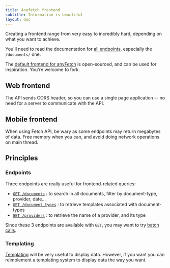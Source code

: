 ```yaml
---
title: Anyfetch frontend
subtitle: Information is beautiful
layout: doc
---
```


Creating a frontend range from very easy to incredibly hard, depending on what you want to achieve.

You'll need to read the documentation for [all endpoints](/endpoints), especially the `/documents/` one.


The [default frontend for anyFetch](https://github.com/Papiel/app.anyfetch.com) is open-sourced, and can be used for inspiration. You're welcome to fork.

## Web frontend
The API sends CORS header, so you can use a single page application -- no need for a server to communicate with the API.


## Mobile frontend
When using Fetch API, be wary as some endpoints may return megabytes of data. Free memory when you can, and avoid doing network operations on main thread.

## Principles
### Endpoints
Three endpoints are really useful for frontend-related queries:

* [`GET /documents`](/endpoints/#documents-documents-get) : to search in all documents, filter by document-type, provider, date...
* [`GET /document_types`](/endpoints/#document-types-document-types) : to retrieve templates associated with document-types
* [`GET /providers`](/endpoints/#providers-providers) : to retrieve the name of a provider, and its type

Since these 3 endpoints are available with `GET`, you may want to try [batch calls](/endpoints/#index-batch-calls).

### Templating
[Templating](/guides/concepts/templating.html) will be very useful to display data.
However, if you want you can reimplement a templating system to display data the way you want.
